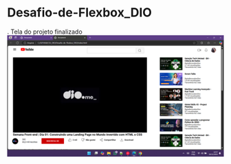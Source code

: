 # Desafio-de-Flexbox_DIO

. Tela do projeto finalizado
![..](https://github.com/MarciaMoreno/CSS_DIO/blob/main/Desafio-de-Flexbox_DIO/assets/images/Print-Projeto-pronto.png?raw=true)
